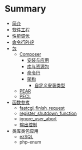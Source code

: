 # Summary

* [简介](README.md)
* [软件工程](ruan_jian_gong_cheng.md)
* [性能调优](xing_neng_diao_you.md)
* [命令行PHP](ming_ling_hang_php.md)
* [包](bao.md)
    * [Composer](composer.md)
        * [安装与应用](安装与应用.md)
        * [库与资源包](库与资源包.md)
        * [命令行](命令行.md)
        * [架构](架构.md)
            * [自定义安装类型](自定义安装类型.md)
    * [PEAR](pear.md)
    * [PECL](pecl.md)
* [函数参考](函数参考.md)
    * [fastcgi\_finish\_request](fastcgifinishrequest.md)
    * [register\_shutdown\_function](registershutdownfunction.md)
    * [ignore\_user\_abort](ignoreuserabort.md)
    * [输出控制](输出控制.md)
* 类库类包应用
    * [ezSQL](ezsql.md)
    * php-enum

